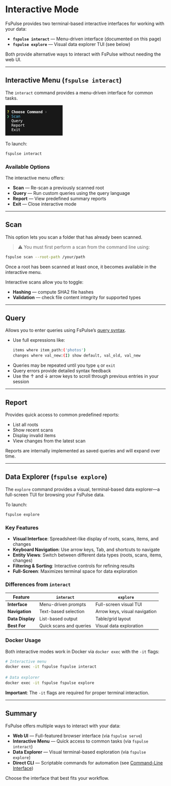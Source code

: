 # Interactive Mode

FsPulse provides two terminal-based interactive interfaces for working with your data:

- **`fspulse interact`** — Menu-driven interface (documented on this page)
- **`fspulse explore`** — Visual data explorer TUI (see below)

Both provide alternative ways to interact with FsPulse without needing the web UI.

---

## Interactive Menu (`fspulse interact`)

The `interact` command provides a menu-driven interface for common tasks.

![Interactive menu](https://raw.githubusercontent.com/gtunes-dev/fspulse/main/assets/interact.png)

To launch:

```sh
fspulse interact
```

### Available Options

The interactive menu offers:

- **Scan** — Re-scan a previously scanned root
- **Query** — Run custom queries using the query language
- **Report** — View predefined summary reports
- **Exit** — Close interactive mode

---

## Scan

This option lets you scan a folder that has already been scanned.

> ⚠️ You must first perform a scan from the command line using:

```sh
fspulse scan --root-path /your/path
```

Once a root has been scanned at least once, it becomes available in the interactive menu.

Interactive scans allow you to toggle:
- **Hashing** — compute SHA2 file hashes
- **Validation** — check file content integrity for supported types

---

## Query

Allows you to enter queries using FsPulse’s [query syntax](query.md).

- Use full expressions like:
  ```sh
  items where item_path:('photos')
  changes where val_new:(I) show default, val_old, val_new
  ```
- Queries may be repeated until you type `q` or `exit`
- Query errors provide detailed syntax feedback
- Use the ↑ and ↓ arrow keys to scroll through previous entries in your session

---

## Report

Provides quick access to common predefined reports:

- List all roots
- Show recent scans
- Display invalid items
- View changes from the latest scan

Reports are internally implemented as saved queries and will expand over time.

---

## Data Explorer (`fspulse explore`)

The `explore` command provides a visual, terminal-based data explorer—a full-screen TUI for browsing your FsPulse data.

To launch:

```sh
fspulse explore
```

### Key Features

- **Visual Interface**: Spreadsheet-like display of roots, scans, items, and changes
- **Keyboard Navigation**: Use arrow keys, Tab, and shortcuts to navigate
- **Entity Views**: Switch between different data types (roots, scans, items, changes)
- **Filtering & Sorting**: Interactive controls for refining results
- **Full-Screen**: Maximizes terminal space for data exploration

### Differences from `interact`

| Feature | `interact` | `explore` |
|---------|------------|-----------|
| **Interface** | Menu-driven prompts | Full-screen visual TUI |
| **Navigation** | Text-based selection | Arrow keys, visual navigation |
| **Data Display** | List-based output | Table/grid layout |
| **Best For** | Quick scans and queries | Visual data exploration |

### Docker Usage

Both interactive modes work in Docker via `docker exec` with the `-it` flags:

```sh
# Interactive menu
docker exec -it fspulse fspulse interact

# Data explorer
docker exec -it fspulse fspulse explore
```

**Important**: The `-it` flags are required for proper terminal interaction.

---

## Summary

FsPulse offers multiple ways to interact with your data:

- **Web UI** — Full-featured browser interface (via `fspulse serve`)
- **Interactive Menu** — Quick access to common tasks (via `fspulse interact`)
- **Data Explorer** — Visual terminal-based exploration (via `fspulse explore`)
- **Direct CLI** — Scriptable commands for automation (see [Command-Line Interface](cli.md))

Choose the interface that best fits your workflow.

